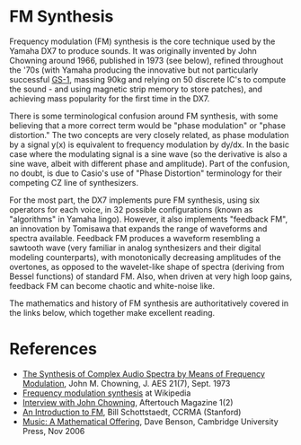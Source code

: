 # FM Synthesis #

Frequency modulation (FM) synthesis is the core technique used by the Yamaha DX7 to produce sounds. It was originally invented by John Chowning around 1966, published in 1973 (see below), refined throughout the '70s (with Yamaha producing the innovative but not particularly successful [GS-1](http://www.synthtopia.com/content/2010/03/05/yamaha-gs-1/), massing 90kg and relying on 50 discrete IC's to compute the sound - and using magnetic strip memory to store patches), and achieving mass popularity for the first time in the DX7.

There is some terminological confusion around FM synthesis, with some believing that a more correct term would be "phase modulation" or "phase distortion." The two concepts are very closely related, as phase modulation by a signal y(x) is equivalent to frequency modulation by dy/dx. In the basic case where the modulating signal is a sine wave (so the derivative is also a sine wave, albeit with different phase and amplitude). Part of the confusion, no doubt, is due to Casio's use of "Phase Distortion" terminology for their competing CZ line of synthesizers.

For the most part, the DX7 implements pure FM synthesis, using six operators for each voice, in 32 possible configurations (known as "algorithms" in Yamaha lingo). However, it also implements "feedback FM", an innovation by Tomisawa that expands the range of waveforms and spectra available. Feedback FM produces a waveform resembling a sawtooth wave (very familiar in analog synthesizers and their digital modeling counterparts), with monotonically decreasing amplitudes of the overtones, as opposed to the wavelet-like shape of spectra (deriving from Bessel functions) of standard FM. Also, when driven at very high loop gains, feedback FM can become chaotic and white-noise like.

The mathematics and history of FM synthesis are authoritatively covered in the links below, which together make excellent reading.

# References #

  * [The Synthesis of Complex Audio Spectra by Means of Frequency Modulation](http://users.ece.gatech.edu/~mcclella/2025/labs-s05/Chowning.pdf), John M. Chowning, J. AES 21(7), Sept. 1973
  * [Frequency modulation synthesis](http://en.wikipedia.org/wiki/Frequency_modulation_synthesis) at Wikipedia
  * [Interview with John Chowning](http://www.abdn.ac.uk/~mth192/html/Chowning.html), Aftertouch Magazine 1(2)
  * [An Introduction to FM](https://ccrma.stanford.edu/software/snd/snd/fm.html), Bill Schottstaedt, CCRMA (Stanford)
  * [Music: A Mathematical Offering](http://www.maths.abdn.ac.uk/~bensondj/html/music.pdf), Dave Benson, Cambridge University Press, Nov 2006